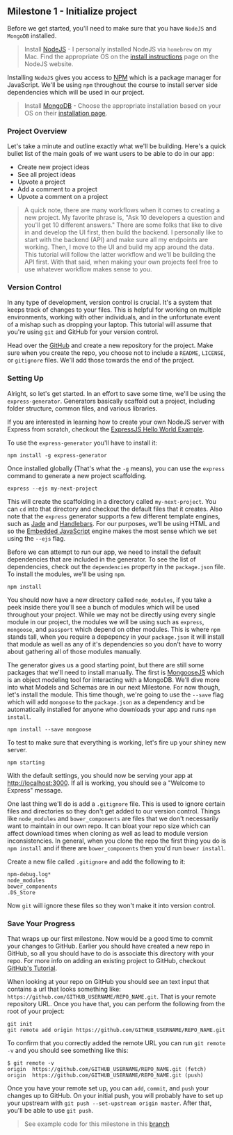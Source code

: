 ## Milestone 1 - Initialize project

Before we get started, you'll need to make sure that you have `NodeJS` and `MongoDB` installed.

> Install [NodeJS](https://nodejs.org/en/download/package-manager/) - I personally installed NodeJS via `homebrew` on my Mac.  Find the appropriate OS on the [install instructions](https://nodejs.org/en/download/package-manager/)  page on the NodeJS website.  

Installing `NodeJS` gives you access to [NPM](https://www.npmjs.com/) which is a package manager for JavaScript.  We'll be using `npm` throughout the course to install server side dependencies which will be used in our project.

> Install [MongoDB](https://docs.mongodb.org/manual/installation/) - Choose the appropriate installation based on your OS on their [installation page](https://docs.mongodb.org/manual/installation/).

### Project Overview

Let's take a minute and outline exactly what we'll be building.  Here's a quick bullet list of the main goals of we want users to be able to do in our app:

* Create new project ideas
* See all project ideas
* Upvote a project
* Add a comment to a project
* Upvote a comment on a project

> A quick note, there are many workflows when it comes to creating a new project.  My favorite phrase is, "Ask 10 developers a question and you'll get 10 different answers."  There are some folks that like to dive in and develop the UI first, then build the backend.  I personally like to start with the backend (API) and make sure all my endpoints are working.  Then, I move to the UI and build my app around the data.  This tutorial will follow the latter workflow and we'll be building the API first.  With that said, when making your own projects feel free to use whatever workflow makes sense to you.

### Version Control

In any type of development, version control is crucial.  It's a system that keeps track of changes to your files.  This is helpful for working on multiple environments, working with other individuals, and in the unfortunate event of a mishap such as dropping your laptop.  This tutorial will assume that you're using `git` and GitHub for your version control.

Head over the [GitHub](https://github.com/) and create a new repository for the project.  Make sure when you create the repo, you choose not to include a `README`, `LICENSE`, or `gitignore` files.  We'll add those towards the end of the project.

### Setting Up

Alright, so let's get started.  In an effort to save some time, we'll be using the `express-generator`.  Generators basically scaffold out a project, including folder structure, common files, and various libraries.

If you are interested in learning how to create your own NodeJS server with Express from scratch, checkout the [ExpressJS Hello World Example](http://expressjs.com/en/starter/hello-world.html).

To use the `express-generator` you'll have to install it:

```
npm install -g express-generator
```

Once installed globally (That's what the `-g` means), you can use the `express` command to generate a new project scaffolding.

```
express --ejs my-next-project
```

This will create the scaffolding in a directory called `my-next-project`.  You can `cd` into that directory and checkout the default files that it creates.  Also note that the `express` generator supports a few different template engines, such as [Jade](http://jade-lang.com/) and [Handlebars](http://handlebarsjs.com/).  For our purposes, we'll be using HTML and so the [Embedded JavaScript](http://www.embeddedjs.com/) engine makes the most sense which we set using the `--ejs` flag.

Before we can attempt to run our app, we need to install the default dependencies that are included in the generator.  To see the list of dependencies, check out the `dependencies` property in the `package.json` file.  To install the modules, we'll be using `npm`.

```
npm install
```

You should now have a new directory called `node_modules`, if you take a peek inside there you'll see a bunch of modules which will be used throughout your project.  While we may not be directly using every single module in our project, the modules we will be using such as `express`, `mongoose`, and `passport` which depend on other modules.  This is where `npm` stands tall, when you require a depepency in your `package.json` it will install that module as well as any of it's dependencies so you don't have to worry about gathering all of those modules manually.

The generator gives us a good starting point, but there are still some packages that we'll need to install manually.  The first is [MongooseJS](http://mongoosejs.com/) which is an object modeling tool for interacting with a MongoDB.  We'll dive more into what Models and Schemas are in our next Milestone.  For now though, let's install the module.  This time though, we're going to use the `--save` flag which will add `mongoose` to the `package.json` as a dependency and be automatically installed for anyone who downloads your app and runs `npm install`.

```
npm install --save mongoose
```

To test to make sure that everything is working, let's fire up your shiney new server.

```
npm starting
```

With the default settings, you should now be serving your app at <http://localhost:3000>.  If all is working, you should see a "Welcome to Express" message.

One last thing we'll do is add a `.gitignore` file.  This is used to ignore certain files and directories so they don't get added to our version control.  Things like `node_modules` and `bower_components` are files that we don't necessarily want to maintain in our own repo.  It can bloat your repo size which can affect download times when cloning as well as lead to module version inconsistencies.  In general, when you clone the repo the first thing you do is `npm install` and if there are `bower_components` then you'd run `bower install`.  

Create a new file called `.gitignore` and add the following to it:

```
npm-debug.log*
node_modules
bower_components
.DS_Store
```

Now `git` will ignore these files so they won't make it into version control.

### Save Your Progress

That wraps up our first milestone.  Now would be a good time to commit your changes to GitHub.  Earlier you should have created a new repo in GitHub, so all you should have to do is associate this directory with your repo.  For more info on adding an existing project to GitHub, checkout [GitHub's Tutorial](https://help.github.com/articles/adding-an-existing-project-to-github-using-the-command-line/).

When looking at your repo on GitHub you should see an text input that contains a url that looks something like: `https://github.com/GITHUB_USERNAME/REPO_NAME.git`.  That is your remote repository URL.  Once you have that, you can perform the following from the root of your project:

```
git init
git remote add origin https://github.com/GITHUB_USERNAME/REPO_NAME.git
```

 To confirm that you correctly added the remote URL you can run `git remote -v` and you should see something like this:

 ```
 $ git remote -v
origin	https://github.com/GITHUB_USERNAME/REPO_NAME.git (fetch)
origin	https://github.com/GITHUB_USERNAME/REPO_NAME.git (push)
```

Once you have your remote set up, you can `add`, `commit`, and `push` your changes up to GitHub.  On your  initial push, you will probably have to set up your upstream with `git push --set-upstream origin master`.  After that, you'll be able to use `git push`.

> See example code for this milestone in this [branch](https://github.com/TNowalk/my-next-project/tree/milestone-1)
